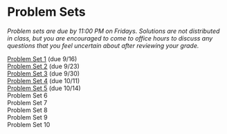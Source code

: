 # Problem Sets

_Problem sets are due by 11:00 PM on Fridays.  Solutions are not distributed in class, but you are encouraged to come to office hours to discuss any questions that you feel uncertain about after reviewing your grade._

[Problem Set 1](ECON251-ps1.pdf) (due 9/16)  
[Problem Set 2](ECON251-ps2-2022-09-14.pdf) (due 9/23)  
[Problem Set 3](ECON251-ps3-2022-09-25.pdf)  (due 9/30)  
[Problem Set 4](ECON251-ps4-2022-09-29.pdf)  (due 10/11)  
[Problem Set 5](ECON251-ps5-2022-09-29.pdf)  (due 10/14)  
Problem Set 6  
Problem Set 7  
Problem Set 8  
Problem Set 9  
Problem Set 10  
